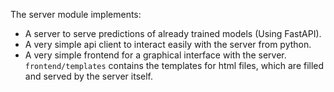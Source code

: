 The server module implements:
- A server to serve predictions of already trained models (Using FastAPI).
- A very simple api client to interact easily with the server from python.
- A very simple frontend for a graphical interface with the server. `frontend/templates`
contains the templates for html files, which are filled and served by the server itself.
